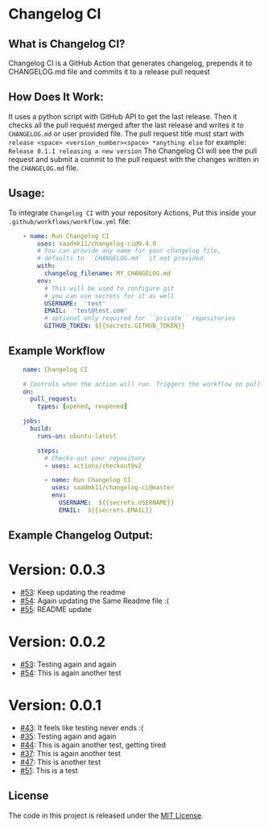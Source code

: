 # Changelog CI


## What is Changelog CI?

Changelog CI is a GitHub Action that generates changelog, 
prepends it to CHANGELOG.md file and commits it to a release pull request


## How Does It Work:

It uses a python script with GitHub API to get the last release.
Then it checks all the pull request merged after the last release and
writes it to ``CHANGELOG.md`` or user provided file.
The pull request title must start with ``release <space> <version_number><space> *anything else``
for example: ``Release 0.1.1 releasing a new version``
The Changelog CI will see the pull request and submit a commit to the pull request
with the changes written in the ``CHANGELOG.md`` file.


## Usage:

To integrate ``Changelog CI`` with your repository Actions,
Put this inside your ``.github/workflows/workflow.yml`` file:

```yaml
    - name: Run Changelog CI
        uses: saadmk11/changelog-ci@0.4.0
        # You can provide any name for your changelog file,
        # defaults to ``CHANGELOG.md`` if not provided.
        with:
          changelog_filename: MY_CHANGELOG.md
        env:
          # This will be used to configure git
          # you can use secrets for it as well
          USERNAME:  'test'
          EMAIL:  'test@test.com'
          # optional only required for ``private`` repositories
          GITHUB_TOKEN: ${{secrets.GITHUB_TOKEN}}
```


## Example Workflow

```yaml
    name: Changelog CI

    # Controls when the action will run. Triggers the workflow on pull request
    on:
      pull_request:
        types: [opened, reopened]

    jobs:
      build:
        runs-on: ubuntu-latest

        steps:
          # Checks-out your repository
          - uses: actions/checkout@v2

          - name: Run Changelog CI
            uses: saadmk11/changelog-ci@master
            env:
              USERNAME:  ${{secrets.USERNAME}}
              EMAIL:  ${{secrets.EMAIL}}
```


## Example Changelog Output:

Version: 0.0.3
==============

* [#53](https://github.com/test/test/pull/57): Keep updating the readme
* [#54](https://github.com/test/test/pull/56): Again updating the Same Readme file :(
* [#55](https://github.com/test/test/pull/55): README update


Version: 0.0.2
==============

* [#53](https://github.com/test/test/pull/53): Testing again and again
* [#54](https://github.com/test/test/pull/54): This is again another test


Version: 0.0.1
==============

* [#43](https://github.com/test/test/pull/43): It feels like testing never ends :(
* [#35](https://github.com/test/test/pull/35): Testing again and again
* [#44](https://github.com/test/test/pull/44): This is again another test, getting tired
* [#37](https://github.com/test/test/pull/37): This is again another test
* [#47](https://github.com/test/test/pull/47): This is another test
* [#51](https://github.com/test/test/pull/51): This is a test


## License

The code in this project is released under the [MIT License](LICENSE).
